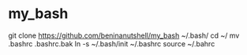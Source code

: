 # my_bash

  git clone https://github.com/beninanutshell/my_bash ~/.bash/
  cd ~/
  mv .bashrc .bashrc.bak
  ln -s ~/.bash/init ~/.bashrc
  source ~/.bahrc
